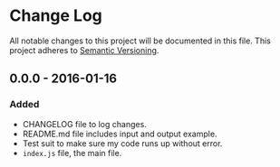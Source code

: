 # Change Log
All notable changes to this project will be documented in this file.
This project adheres to [Semantic Versioning](http://semver.org/).

## 0.0.0 - 2016-01-16
### Added
- CHANGELOG file to log changes.
- README.md file includes input and output example.
- Test suit to make sure my code runs up without error.
- `index.js` file, the main file. 
